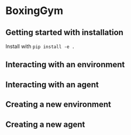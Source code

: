 # BoxingGym
## Getting started with installation
Install with `pip install -e .`

## Interacting with an environment

## Interacting with an agent

## Creating a new environment

## Creating a new agent

